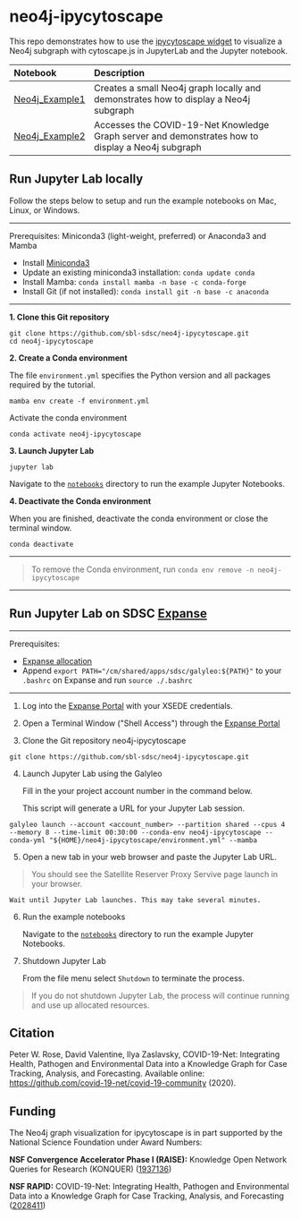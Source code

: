# neo4j-ipycytoscape

This repo demonstrates how to use the [ipycytoscape widget](https://github.com/QuantStack/ipycytoscape) to visualize a Neo4j subgraph with cytoscape.js in JupyterLab and the Jupyter notebook.

|Notebook|Description|
|:-------|:----------|
|[Neo4j_Example1](notebooks/Neo4j_Example1.ipynb)| Creates a small Neo4j graph locally and demonstrates how to display a Neo4j subgraph|
|[Neo4j_Example2](notebooks/Neo4j_Example2.ipynb)| Accesses the  COVID-19-Net Knowledge Graph server and demonstrates how to display a Neo4j subgraph|

## Run Jupyter Lab locally
Follow the steps below to setup and run the example notebooks on Mac, Linux, or Windows.

------
Prerequisites: Miniconda3 (light-weight, preferred) or Anaconda3 and Mamba

* Install [Miniconda3](https://docs.conda.io/en/latest/miniconda.html)
* Update an existing miniconda3 installation: ```conda update conda```
* Install Mamba: ```conda install mamba -n base -c conda-forge```
* Install Git (if not installed): ```conda install git -n base -c anaconda```
------

**1. Clone this Git repository**

```
git clone https://github.com/sbl-sdsc/neo4j-ipycytoscape.git
cd neo4j-ipycytoscape
```

**2. Create a Conda environment**

The file `environment.yml` specifies the Python version and all packages required by the tutorial. 
```
mamba env create -f environment.yml
```

Activate the conda environment
```
conda activate neo4j-ipycytoscape
```

**3. Launch Jupyter Lab**
```
jupyter lab
```

Navigate to the [`notebooks`](notebooks) directory to run the example Jupyter Notebooks.

**4. Deactivate the Conda environment**

When you are finished, deactivate the conda environment or close the terminal window.

```
conda deactivate
```

------
> To remove the Conda environment, run ```conda env remove -n neo4j-ipycytoscape```
------


## Run Jupyter Lab on SDSC [Expanse](https://www.sdsc.edu/support/user_guides/expanse.html)
------
Prerequisites:
* [Expanse allocation](https://allocations.access-ci.org/prepare-requests-overview)
* Append ```export PATH="/cm/shared/apps/sdsc/galyleo:${PATH}"``` to your ```.bashrc``` on Expanse and run ```source ./.bashrc```

------

1. Log into the [Expanse Portal](https://portal.expanse.sdsc.edu/) with your XSEDE credentials.
    
2. Open a Terminal Window ("Shell Access") through the [Expanse Portal](https://portal.expanse.sdsc.edu/)

3. Clone the Git repository neo4j-ipycytoscape
```
git clone https://github.com/sbl-sdsc/neo4j-ipycytoscape.git
```
  
4. Launch Jupyter Lab using the Galyleo 

   Fill in the your project account number in the command below.

   This script will generate a URL for your Jupyter Lab session.
```
galyleo launch --account <account_number> --partition shared --cpus 4 --memory 8 --time-limit 00:30:00 --conda-env neo4j-ipycytoscape --conda-yml "${HOME}/neo4j-ipycytoscape/environment.yml" --mamba
```

5. Open a new tab in your web browser and paste the Jupyter Lab URL.

> You should see the Satellite Reserver Proxy Servive page launch in your browser.

    Wait until Jupyter Lab launches. This may take several minutes.

6. Run the example notebooks

   Navigate to the [`notebooks`](notebooks) directory to run the example Jupyter Notebooks.
   
7. Shutdown Jupyter Lab
   
   From the file menu select ```Shutdown``` to terminate the process.
   
> If you do not shutdown Jupyter Lab, the process will continue running and use up allocated resources.


## Citation
Peter W. Rose, David Valentine, Ilya Zaslavsky, COVID-19-Net: Integrating Health, Pathogen and Environmental Data into a Knowledge Graph for Case Tracking, Analysis, and Forecasting. Available online: https://github.com/covid-19-net/covid-19-community (2020).

## Funding
The Neo4j graph visualization for ipycytoscape is in part supported by the National Science Foundation under Award Numbers:

**NSF Convergence Accelerator Phase I (RAISE):** Knowledge Open Network Queries for Research (KONQUER) ([1937136](https://www.nsf.gov/awardsearch/showAward?AWD_ID=1937136))

**NSF RAPID:** COVID-19-Net: Integrating Health, Pathogen and Environmental Data into a Knowledge Graph for Case Tracking, Analysis, and Forecasting ([2028411](https://www.nsf.gov/awardsearch/showAward?AWD_ID=2028411))
